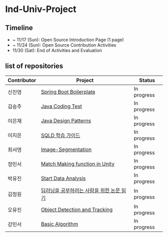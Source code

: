 # Ind-Univ-Project

## Timeline
- ~ 11/17 (Sun): Open Source Introduction Page (1 page)
- ~ 11/24 (Sun): Open Source Contribution Activities
- 11/30 (Sat): End of Activities and Evaluation

## list of repositories
| Contributor | Project | Status |
|-------------|---------|--------|
| 신진영 | [Spring Boot Boilerplate](https://github.com/Jinyshin/spring-boot-boilerplate) | In progress |
| 김승주 | [Java Coding Test](https://github.com/making-a-scene/java-coding-test)   | In progress |
| 이은재 | [Java Design Patterns](https://github.com/lucy1287/java_design_patterns)   | In progress |
| 이지은 | [SQLD 학습 가이드](https://github.com/mariewldms/SQLD)   | In progress |
| 최서영 | [Image-Segmentation](https://github.com/ChoiSeoY/Image-Segmentation)   | In progress |
| 정민서 | [Match Making function in Unity](https://github.com/M-J1nx/MatchMaking)   | In progress |
| 박유진 | [Start Data Analysis](https://github.com/chanchanhi/Start_Data_Analysis)   | In progress |
| 김정원 | [딥러닝을 공부하려는 사람을 위한 논문 읽기](https://github.com/duwjd/readMLpaper)   | In progress |
| 오유진 | [Object Detection and Tracking](https://github.com/yujinoh0103/objectTracking)   | In progress |
| 강민서 | [Basic Algorithm](https://github.com/1224kang/Basic-Algorithm) | In progress |
